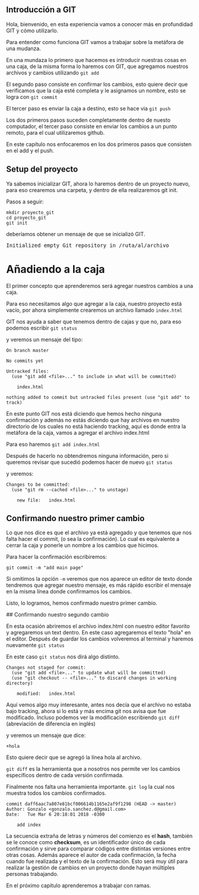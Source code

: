 ## Introducción a GIT

Hola, bienvenido, en esta experiencia vamos a conocer más en profundidad GIT y cómo utilizarlo.

Para entender como funciona GIT vamos a trabajar sobre la metáfora de una mudanza.

En una mundaza lo primero que hacemos es introducir nuestras cosas en una caja, de la misma forma lo haremos con GIT, que agregamos nuestros archivos y cambios utilizando `git add`

El segundo paso consiste en confirmar los cambios, esto quiere decir que verificamos que la caja esté completa y le asignamos un nombre, esto se logra con `git commit`

El tercer paso es enviar la caja a destino, esto se hace via `git push`

Los dos primeros pasos suceden completamente dentro de nuesto computador, el tercer paso consiste en enviar los cambios a un punto remoto, para el cual utilizaremos github.
 
En este capítulo nos enfocaremos en los dos primeros pasos que consisten en el add y el push.

## Setup del proyecto
Ya sabemos inicializar GIT, ahora lo haremos dentro de un proyecto nuevo, para eso crearemos una carpeta, y dentro de ella realizaremos git init.

Pasos a seguir:

```
mkdir proyecto_git
cd proyecto_git
git init
```

deberíamos obtener un mensaje de que se inicializó GIT.

<pre>
Initialized empty Git repository in /ruta/al/archivo
</pre>


# Añadiendo a la caja
El primer concepto que aprenderemos será agregar nuestros cambios a una caja.

Para eso necesitamos algo que agregar a la caja, nuestro proyecto está vacío, por ahora simplemente crearemos un archivo llamado `index.html` 

GIT nos ayuda a saber que tenemos dentro de cajas y que no, para eso podemos escribir `git status`

y veremos un mensaje del tipo:

```
On branch master

No commits yet

Untracked files:
  (use "git add <file>..." to include in what will be committed)

	index.html

nothing added to commit but untracked files present (use "git add" to track)
```

En este punto GIT nos está diciendo que hemos hecho ninguna confirmación y además no estás diciendo que hay archivos en nuestro directorio de los cuales no está haciendo tracking, aquí es donde entra la metáfora de la caja, vamos a agregar el archivo index.html

Para eso haremos `git add index.html`

Después de hacerlo no obtendremos ninguna información, pero si queremos revisar que sucedió podemos hacer de nuevo `git status`

y veremos:

```
Changes to be committed:
  (use "git rm --cached <file>..." to unstage)

	new file:   index.html

```

## Confirmando nuestro primer cambio

Lo que nos dice es que el archivo ya está agregado y que tenemos que nos falta hacer el commit, (o sea la confirmación). Lo cual es equivalente a cerrar la caja y ponerle un nombre a los cambios que hicimos.

Para hacer la confirmación escribiremos:

`git commit -m "add main page"`
 
 Si omitimos la opción `-m` veremos que nos aparece un editor de texto donde tendremos que agregar nuestro mensaje, es más rápido escribir el mensaje en la misma línea donde confirmamos los cambios.
 
Listo, lo logramos, hemos confirmado nuestro primer cambio.

## Confirmando nuestro segundo cambio

En esta ocasión abriremos el archivo index.html con nuestro editor favorito y agregaremos un text dentro. En este caso agregaremos el texto "hola" en el editor. Después de guardar los cambios volveremos al terminal y haremos nuevamente `git status`

En este caso `git status` nos dirá algo distinto.

```
Changes not staged for commit:
  (use "git add <file>..." to update what will be committed)
  (use "git checkout -- <file>..." to discard changes in working directory)

	modified:   index.html
```

Aquí vemos algo muy interesante, antes nos decía que el archivo no estaba bajo tracking, ahora si lo está y más encima git nos avisa que fue modificado. Incluso podemos ver la modificación escribiendo `git diff` (abreviación de diferencia en inglés)

y veremos un mensaje que dice:

```
+hola
```

Esto quiere decir que se agregó la línea hola al archivo. 

`git diff` es la herramienta que a nosotros nos permite ver los cambios específicos dentro de cada versión confirmada.

Finalmente nos falta una herramienta importante. `git log`
la cual nos muestra todos los cambios confirmados.

```
commit daff6aac7a807e81bcf006614b1165e2af9f1298 (HEAD -> master)
Author: Gonzalo <gonzalo.sanchez.d@gmail.com>
Date:   Tue Mar 6 20:18:01 2018 -0300

    add index

```

La secuencia extraña de letras y números del comienzo es el **hash**, también se le conoce como **checksum**, es un identificador único de cada confirmación y sirve para comparar códigos entre distintas versiones entre otras cosas.
Además aparece el autor de cada confirmación, la fecha cuando fue realizada y el texto de la confirmación. Esto será muy útil para realizar la gestión de cambios en un proyecto donde hayan múltiples personas trabajando.

En el próximo capítulo aprenderemos a trabajar con ramas.


